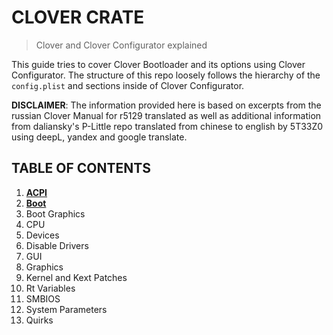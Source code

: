# CLOVER CRATE
> Clover and Clover Configurator explained

This guide tries to cover Clover Bootloader and its options using Clover Configurator. The structure of this repo loosely follows the hierarchy of the `config.plist` and sections inside of Clover Configurator.

**DISCLAIMER**: The information provided here is based on excerpts from the russian Clover Manual for r5129 translated as well as additional information from daliansky's P-Little repo translated from chinese to english by 5T33Z0 using deepL, yandex and google translate.

## TABLE OF CONTENTS

1. [**ACPI**](https://github.com/5T33Z0/Clover-Crate/tree/main/ACPI)
2. [**Boot**](https://github.com/5T33Z0/Clover-Crate/tree/main/Boot)
3. Boot Graphics
4. CPU
5. Devices
6. Disable Drivers
7. GUI
8. Graphics
9. Kernel and Kext Patches
10. Rt Variables
11. SMBIOS
12. System Parameters
13. Quirks
